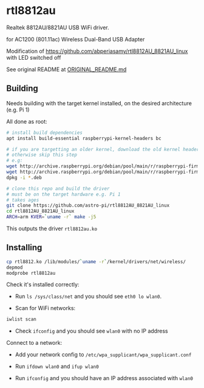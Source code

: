 # rtl8812au

Realtek 8812AU/8821AU USB WiFi driver.

for AC1200 (801.11ac) Wireless Dual-Band USB Adapter

Modification of https://github.com/abperiasamy/rtl8812AU_8821AU_linux with LED switched off

See original README at [ORIGINAL_README.md](ORIGINAL_README.md)

## Building

Needs building with the target kernel installed, on the desired architecture (e.g. Pi 1)

All done as root:

```bash
# install build dependencies
apt install build-essential raspberrypi-kernel-headers bc

# if you are targetting an older kernel, download the old kernel headers
# otherwise skip this step
# e.g:
wget http://archive.raspberrypi.org/debian/pool/main/r/raspberrypi-firmware/raspberrypi-kernel-headers_1.20180924-1_armhf.deb # your kernel version
wget http://archive.raspberrypi.org/debian/pool/main/r/raspberrypi-firmware/raspberrypi-kernel-headers_1.20180924-1_armhf.deb # your kernel version
dpkg -i *.deb

# clone this repo and build the driver
# must be on the target hardware e.g. Pi 1
# takes ages
git clone https://github.com/astro-pi/rtl8812AU_8821AU_linux
cd rtl8812AU_8821AU_linux
ARCH=arm KVER=`uname -r` make -j5
```

This outputs the driver `rtl8812au.ko`

## Installing

```bash
cp rtl8812.ko /lib/modules/`uname -r`/kernel/drivers/net/wireless/
depmod
modprobe rtl8812au
```

Check it's installed correctly:

- Run `ls /sys/class/net` and you should see `eth0 lo wlan0`.

- Scan for WiFi networks:

```bash
iwlist scan
```

- Check `ifconfig` and you should see `wlan0` with no IP address

Connect to a network:

- Add your network config to `/etc/wpa_supplicant/wpa_supplicant.conf`

- Run `ifdown wlan0` and `ifup wlan0`

- Run `ifconfig` and you should have an IP address associated with `wlan0`
